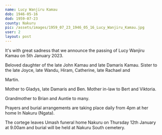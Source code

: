 ```yaml
---
name: Lucy Wanjiru Kamau
dob: 1946-05-16
dod: 1959-07-23
county: Nakuru
pic: /assets/images/1959_07_23_1946_05_16_Lucy_Wanjiru_Kamau.jpg
user: 2
layout: post
---
```

<p class='py-2'>It's with great sadness that we announce the passing of Lucy Wanjiru Kamau on 5th January 2023. </p><p class='py-2'></p><p class='py-2'>Beloved daughter of the late John Kamau and late Damaris Kamau. Sister to the late Joyce, late Wandu, Hiram, Catherine, late Rachael and</p><p class='py-2'>Martin.</p><p class='py-2'></p><p class='py-2'>Mother to Gladys, late Damaris and Ben. Mother in-law to Bert and Viktoria. </p><p class='py-2'></p><p class='py-2'>Grandmother to Brian and Auntie to many.</p><p class='py-2'></p><p class='py-2'>Prayers and burial arrangements are taking place daily from 4pm at her home In Nakuru (Ngata).</p><p class='py-2'></p><p class='py-2'>The cortege leaves Umash funeral home Nakuru on Thursday 12th January at 9.00am and burial will be held at Nakuru South cemetery.</p><p class='py-2'></p><p class='py-2'></p>
